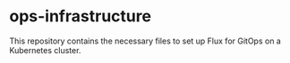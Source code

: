 # ops-infrastructure

This repository contains the necessary files to set up Flux for GitOps on a Kubernetes cluster.


